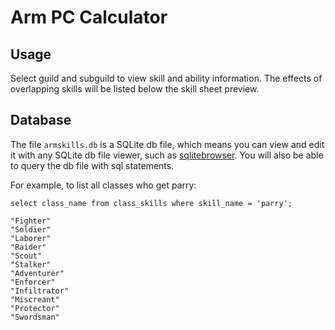 # Arm PC Calculator
## Usage
Select guild and subguild to view skill and ability information. The effects of overlapping skills will be listed
below the skill sheet preview.

## Database
The file `armskills.db` is a SQLite db file, which means you can view and edit it with any SQLite db file viewer,
such as [sqlitebrowser](https://sqlitebrowser.org/). You will also be able to query the db file with sql statements.

For example, to list all classes who get parry:
```
select class_name from class_skills where skill_name = 'parry';

"Fighter"
"Soldier"
"Laborer"
"Raider"
"Scout"
"Stalker"
"Adventurer"
"Enforcer"
"Infiltrator"
"Miscreant"
"Protector"
"Swordsman"
```
